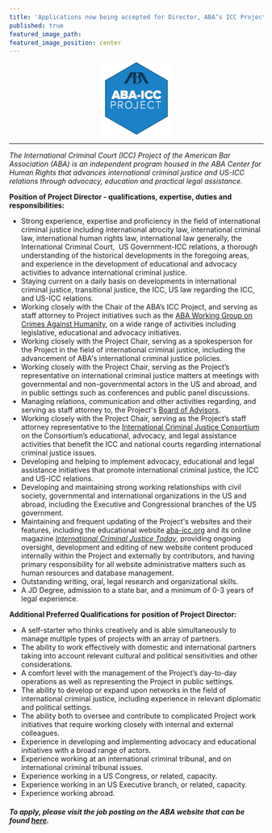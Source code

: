 ```yaml
---
title: 'Applications now being accepted for Director, ABA’s ICC Project'
published: true
featured_image_path:
featured_image_position: center
---
```



<div style="width:144px;margin:auto;"><img alt="" width="144" height="144" src="/uploads/versions/siteicon---x----144-144x---.png" /></div>

---

*The International Criminal Court (ICC) Project of the American Bar Association (ABA) is an independent program housed in the ABA Center for Human Rights that advances international criminal justice and US-ICC relations through advocacy, education and practical legal assistance.*

**Position of Project Director - qualifications, expertise, duties and responsibilities:**

* Strong experience, expertise and proficiency in the field of international criminal justice including international atrocity law, international criminal law, international human rights law, international law generally, the International Criminal Court,&nbsp; US Government-ICC relations, a thorough understanding of the historical developments in the foregoing areas, and experience in the development of educational and advocacy activities to advance international criminal justice.
* Staying current on a daily basis on developments in international criminal justice, transitional justice, the ICC, US law regarding the ICC, and US-ICC relations.
* Working closely with the Chair of the ABA’s ICC Project, and serving as staff attorney to Project initiatives such as the [ABA Working Group on Crimes Against Humanity](https://www.international-criminal-justice-today.org/news/aba-working-group-on-crimes-against-humanity/), on a wide range of activities including legislative, educational and advocacy initiatives.
* Working closely with the Project Chair, serving as a spokesperson for the Project in the field of international criminal justice, including the advancement of ABA's international criminal justice policies.
* Working closely with the Project Chair, serving as the Project’s representative on international criminal justice matters at meetings with governmental and non-governmental actors in the US and abroad, and in public settings such as conferences and public panel discussions.
* Managing relations, communication and other activities regarding, and serving as staff attorney to, the Project's [Board of Advisors](https://www.aba-icc.org/the-aba-icc-project/board-of-advisors/).
* Working closely with the Project Chair, serving as the Project’s staff attorney representative to the [International Criminal Justice Consortium](http://www.icj-consortium.org/) on the Consortium’s educational, advocacy, and legal assistance activities that benefit the ICC and national courts regarding international criminal justice issues.
* Developing and helping to implement advocacy, educational and legal assistance initiatives that promote international criminal justice, the ICC and US-ICC relations.
* Developing and maintaining strong working relationships with civil society, governmental and international organizations in the US and abroad, including the Executive and Congressional branches of the US government.
* Maintaining and frequent updating of the Project's websites and their features, including the educational website&nbsp;[aba-icc.org](http://secure-web.cisco.com/1yrZnDSQBU1OWibqWmhfvhCGRa42sT74aeBi3cx53E5m3vxcKMRdaXPsurcPVsZQdEqWXE0lHPCEEED26F2xfqbsqJTr9krjouMjuQLE7J1Y99SaSSgBKOVBuW5G0g5qNoKFsvVl-ubcJAzbZug4Vk_v-frX9Eb0DkfQWVFo3T8p-z2aZi24o8BkHVBMbJqWmbJhVx6rc8MojawEUC9g614xpApoHVtK5yerUnoGldEte3VFRDJ5JlvgQi0b1w2N9AyK9B8qHKFqPCnrNFjlgDg/http%3A%2F%2Faba-icc.org)&nbsp;and its online magazine [*International Criminal Justice Today*](https://www.international-criminal-justice-today.org/), providing ongoing oversight, development and editing of new website content produced internally within the Project and externally by contributors, and having primary responsibility for all website administrative matters such as human resources and database management.
* Outstanding writing, oral, legal research and organizational skills.
* A JD Degree, admission to a state bar, and a minimum of 0-3 years of legal experience.


**Additional Preferred Qualifications for position of Project Director:**

* A self-starter who thinks creatively and is able simultaneously to manage multiple types of projects with an array of partners.
* The ability to work effectively with domestic and international partners taking into account relevant cultural and political sensitivities and other considerations.
* A comfort level with the management of the Project’s day-to-day operations as well as representing the Project in public settings.
* The ability to develop or expand upon networks in the field of international criminal justice, including experience in relevant diplomatic and political settings.
* The ability both to oversee and contribute to complicated Project work initiatives that require working closely with internal and external colleagues.
* Experience in developing and implementing advocacy and educational initiatives with a broad range of actors.
* Experience working at an international criminal tribunal, and on international criminal tribunal issues.
* Experience working in a US Congress, or related, capacity.
* Experience working in an US Executive branch, or related, capacity.
* Experience working abroad.


#### ***To apply, please visit the job posting on the ABA website that can be found [here](https://www5.recruitingcenter.net/Clients/abanet/PublicJobs/controller.cfm?jbaction=JobProfile&amp;Job_Id=11762).***